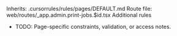 Inherits: .cursorrules/rules/pages/DEFAULT.md
Route file: web/routes/_app.admin.print-jobs.$id.tsx
Additional rules
- TODO: Page-specific constraints, validation, or access notes.
